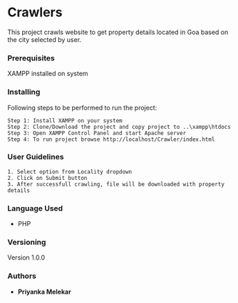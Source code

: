 # Crawlers

This project crawls website to get property details located in Goa based on the city selected by user.

### Prerequisites

XAMPP installed on system


### Installing

Following steps to be performed to run the project:

```
Step 1: Install XAMPP on your system
Step 2: Clone/Download the project and copy project to ..\xampp\htdocs
Step 3: Open XAMPP Control Panel and start Apache server
Step 4: To run project browse http://localhost/Crawler/index.html

```

### User Guidelines

```
1. Select option from Locality dropdown
2. Click on Submit button
3. After successfull crawling, file will be downloaded with property details

```

### Language Used

* PHP

### Versioning

Version 1.0.0

### Authors

* **Priyanka Melekar**

